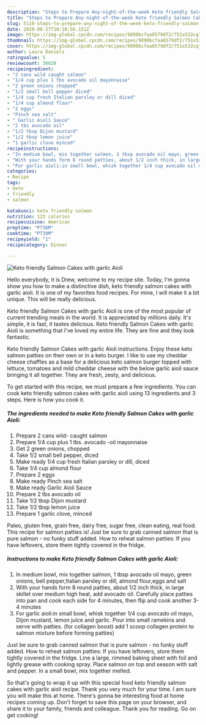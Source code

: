 ```yaml
---
description: "Steps to Prepare Any-night-of-the-week Keto friendly Salmon Cakes with garlic Aioli"
title: "Steps to Prepare Any-night-of-the-week Keto friendly Salmon Cakes with garlic Aioli"
slug: 5118-steps-to-prepare-any-night-of-the-week-keto-friendly-salmon-cakes-with-garlic-aioli
date: 2020-08-27T10:10:56.151Z
image: https://img-global.cpcdn.com/recipes/9890bcfaa6579df2/751x532cq70/keto-friendly-salmon-cakes-with-garlic-aioli-recipe-main-photo.jpg
thumbnail: https://img-global.cpcdn.com/recipes/9890bcfaa6579df2/751x532cq70/keto-friendly-salmon-cakes-with-garlic-aioli-recipe-main-photo.jpg
cover: https://img-global.cpcdn.com/recipes/9890bcfaa6579df2/751x532cq70/keto-friendly-salmon-cakes-with-garlic-aioli-recipe-main-photo.jpg
author: Laura Daniels
ratingvalue: 5
reviewcount: 36628
recipeingredient:
- "2 cans wild caught salmon"
- "1/4 cup plus 1 tbs avocado oil mayonnaise"
- "2 green onions chopped"
- "1/2 small bell pepper diced"
- "1/4 cup fresh Italian parsley or dill diced"
- "1/4 cup almond flour"
- "2 eggs"
- "Pinch sea salt"
- " Garlic Aioli Sauce"
- "2 tbs avocado oil"
- "1/2 tbsp Dijon mustard"
- "1/2 tbsp lemon juice"
- "1 garlic clove minced"
recipeinstructions:
- "In medium bowl, mix together salmon, 1 tbsp avocado oil mayo, green onions, bell pepper,Italian parsley or dill, almond flour,eggs and salt"
- "With your hands form 8 round patties, about 1/2 inch thick, in large skillet over medium high heat, add avocado oil. Carefully place patties into pan and cook each side for 4 minutes, then flip and cook another 3-4 minutes"
- "For garlic aioli:in small bowl, whisk together 1/4 cup avocado oil mayo, Dijon mustard, lemon juice and garlic. Pour into small ramekins and serve with patties. (for collagen boost) add 1 scoop collagen protein to salmon mixture before forming patties)"
categories:
- Recipe
tags:
- keto
- friendly
- salmon

katakunci: keto friendly salmon 
nutrition: 123 calories
recipecuisine: American
preptime: "PT36M"
cooktime: "PT39M"
recipeyield: "1"
recipecategory: Dinner

---
```



![Keto friendly Salmon Cakes with garlic Aioli](https://img-global.cpcdn.com/recipes/9890bcfaa6579df2/751x532cq70/keto-friendly-salmon-cakes-with-garlic-aioli-recipe-main-photo.jpg)

Hello everybody, it is Drew, welcome to my recipe site. Today, I'm gonna show you how to make a distinctive dish, keto friendly salmon cakes with garlic aioli. It is one of my favorites food recipes. For mine, I will make it a bit unique. This will be really delicious.

Keto friendly Salmon Cakes with garlic Aioli is one of the most popular of current trending meals in the world. It is appreciated by millions daily. It's simple, it is fast, it tastes delicious. Keto friendly Salmon Cakes with garlic Aioli is something that I've loved my entire life. They are fine and they look fantastic.

Keto friendly Salmon Cakes with garlic Aioli instructions. Enjoy these keto salmon patties on their own or in a keto burger. I like to use my cheddar cheese chaffles as a base for a delicious keto salmon burger topped with lettuce, tomatoes and mild cheddar cheese with the below garlic aioli sauce bringing it all together. They are fresh, zesty, and delicious.


To get started with this recipe, we must prepare a few ingredients. You can cook keto friendly salmon cakes with garlic aioli using 13 ingredients and 3 steps. Here is how you cook it.

<!--inarticleads1-->

##### The ingredients needed to make Keto friendly Salmon Cakes with garlic Aioli:

1. Prepare 2 cans wild- caught salmon
1. Prepare 1/4 cup plus 1 tbs. avocado -oil mayonnaise
1. Get 2 green onions, chopped
1. Take 1/2 small bell pepper, diced
1. Make ready 1/4 cup fresh Italian parsley or dill, diced
1. Take 1/4 cup almond flour
1. Prepare 2 eggs
1. Make ready Pinch sea salt
1. Make ready  Garlic Aioli Sauce
1. Prepare 2 tbs avocado oil
1. Take 1/2 tbsp Dijon mustard
1. Take 1/2 tbsp lemon juice
1. Prepare 1 garlic clove, minced


Paleo, gluten free, grain free, dairy free, sugar free, clean eating, real food. This recipe for salmon patties is! Just be sure to grab canned salmon that is pure salmon - no funky stuff added. How to reheat salmon patties: If you have leftovers, store them tightly covered in the fridge. 

<!--inarticleads2-->

##### Instructions to make Keto friendly Salmon Cakes with garlic Aioli:

1. In medium bowl, mix together salmon, 1 tbsp avocado oil mayo, green onions, bell pepper,Italian parsley or dill, almond flour,eggs and salt
1. With your hands form 8 round patties, about 1/2 inch thick, in large skillet over medium high heat, add avocado oil. Carefully place patties into pan and cook each side for 4 minutes, then flip and cook another 3-4 minutes
1. For garlic aioli:in small bowl, whisk together 1/4 cup avocado oil mayo, Dijon mustard, lemon juice and garlic. Pour into small ramekins and serve with patties. (for collagen boost) add 1 scoop collagen protein to salmon mixture before forming patties)


Just be sure to grab canned salmon that is pure salmon - no funky stuff added. How to reheat salmon patties: If you have leftovers, store them tightly covered in the fridge. Line a large, rimmed baking sheet with foil and lightly grease with cooking spray. Place salmon on top and season with salt and pepper. In a small bowl, mix together melted. 

So that's going to wrap it up with this special food keto friendly salmon cakes with garlic aioli recipe. Thank you very much for your time. I am sure you will make this at home. There's gonna be interesting food at home recipes coming up. Don't forget to save this page on your browser, and share it to your family, friends and colleague. Thank you for reading. Go on get cooking!
